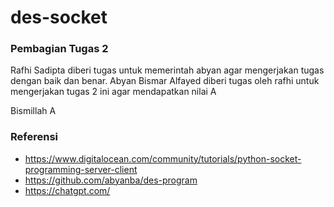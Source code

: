 # des-socket

### Pembagian Tugas 2
Rafhi Sadipta diberi tugas untuk memerintah abyan agar mengerjakan tugas dengan baik dan benar.
Abyan Bismar Alfayed diberi tugas oleh rafhi untuk mengerjakan tugas 2 ini agar mendapatkan nilai A

Bismillah A

### Referensi
- https://www.digitalocean.com/community/tutorials/python-socket-programming-server-client
- https://github.com/abyanba/des-program
- https://chatgpt.com/
